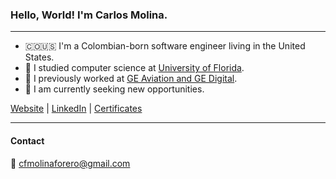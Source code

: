 <!--
**cfmolinaforero/cfmolinaforero** is a ✨ _special_ ✨ repository because its `README.md` (this file) appears on your GitHub profile.

Here are some ideas to get you started:

- 🔭 I’m currently working on ...
- 🌱 I’m currently learning ...
- 👯 I’m looking to collaborate on ...
- 🤔 I’m looking for help with ...
- 💬 Ask me about ...
- 📫 How to reach me: ...
- 😄 Pronouns: ...
- ⚡ Fun fact: ...
-->

### Hello, World! I'm Carlos Molina.

-------

- 🇨🇴🇺🇸 I'm a Colombian-born software engineer living in the United States.
- 🐝 I studied computer science at [University of Florida](https://www.ufl.edu/).
- 🏢 I previously worked at [GE Aviation and GE Digital](https://www.ge.com/).
- 🔭 I am currently seeking new opportunities.

 [Website](https://cfmolinaforero.github.io/) | [LinkedIn](https://www.linkedin.com/in/cfmolinaforero/) | [Certificates](https://www.credly.com/users/carlos-f-molina)

-------

#### Contact

📧 [cfmolinaforero@gmail.com](mailto:cfmolinaforero@gmail.com)  

